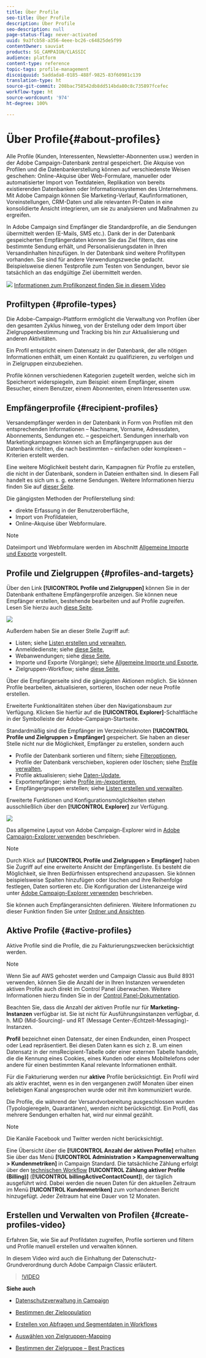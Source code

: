 ```yaml
---
title: Über Profile
seo-title: Über Profile
description: Über Profile
seo-description: null
page-status-flag: never-activated
uuid: 9a3fcb58-a356-4eee-bc26-c64825de5f99
contentOwner: sauviat
products: SG_CAMPAIGN/CLASSIC
audience: platform
content-type: reference
topic-tags: profile-management
discoiquuid: 5addada8-0185-488f-9825-83f60981c139
translation-type: ht
source-git-commit: 208bac758542db8dd514bda80c8c735897fcefec
workflow-type: ht
source-wordcount: '974'
ht-degree: 100%

---
```



# Über Profile{#about-profiles}

Alle Profile (Kunden, Interessenten, Newsletter-Abonnenten usw.) werden in der Adobe Campaign-Datenbank zentral gespeichert. Die Akquise von Profilen und die Datenbankerstellung können auf verschiedenste Weisen geschehen: Online-Akquise über Web-Formulare, manueller oder automatisierter Import von Textdateien, Replikation von bereits existierenden Datenbanken oder Informationssystemen des Unternehmens. Mit Adobe Campaign können Sie Marketing-Verlauf, Kaufinformationen, Voreinstellungen, CRM-Daten und alle relevanten PI-Daten in eine konsolidierte Ansicht integrieren, um sie zu analysieren und Maßnahmen zu ergreifen.

In Adobe Campaign sind Empfänger die Standardprofile, an die Sendungen übermittelt werden (E-Mails, SMS etc.). Dank der in der Datenbank gespeicherten Empfängerdaten können Sie das Ziel filtern, das eine bestimmte Sendung erhält, und Personalisierungsdaten in Ihren Versandinhalten hinzufügen. In der Datenbank sind weitere Profiltypen vorhanden. Sie sind für andere Verwendungszwecke gedacht. Beispielsweise dienen Testprofile zum Testen von Sendungen, bevor sie tatsächlich an das endgültige Ziel übermittelt werden.

![](assets/do-not-localize/how-to-video.png) [Informationen zum Profilkonzept finden Sie in diesem Video](#create-profiles-video)

## Profiltypen {#profile-types}

Die Adobe-Campaign-Plattform ermöglicht die Verwaltung von Profilen über den gesamten Zyklus hinweg, von der Erstellung oder dem Import über Zielgruppenbestimmung und Tracking bis hin zur Aktualisierung und anderen Aktivitäten.

Ein Profil entspricht einem Datensatz in der Datenbank, der alle nötigen Informationen enthält, um einen Kontakt zu qualifizieren, zu verfolgen und in Zielgruppen einzubeziehen.

Profile können verschiedenen Kategorien zugeteilt werden, welche sich im Speicherort widerspiegeln, zum Beispiel: einem Empfänger, einem Besucher, einem Benutzer, einem Abonnenten, einem Interessenten usw.

## Empfängerprofile {#recipient-profiles}

Versandempfänger werden in der Datenbank in Form von Profilen mit den entsprechenden Informationen – Nachname, Vorname, Adressdaten, Abonnements, Sendungen etc. – gespeichert. Sendungen innerhalb von Marketingkampagnen können sich an Empfängergruppen aus der Datenbank richten, die nach bestimmten – einfachen oder komplexen – Kriterien erstellt werden.

Eine weitere Möglichkeit besteht darin, Kampagnen für Profile zu erstellen, die nicht in der Datenbank, sondern in Dateien enthalten sind. In diesem Fall handelt es sich um s. g. externe Sendungen. Weitere Informationen hierzu finden Sie auf [dieser Seite](../../delivery/using/steps-defining-the-target-population.md#selecting-external-recipients).

Die gängigsten Methoden der Profilerstellung sind:

* direkte Erfassung in der Benutzeroberfläche,
* Import von Profildateien,
* Online-Akquise über Webformulare.

>[!NOTE]
>
>Dateiimport und Webformulare werden im Abschnitt [Allgemeine Importe und Exporte](../../platform/using/generic-imports-and-exports.md) vorgestellt.

## Profile und Zielgruppen {#profiles-and-targets}

Über den Link **[!UICONTROL Profile und Zielgruppen]** können Sie in der Datenbank enthaltene Empfängerprofile anzeigen. Sie können neue Empfänger erstellen, bestehende bearbeiten und auf Profile zugreifen. Lesen Sie hierzu auch [diese Seite](../../platform/using/editing-a-profile.md).

![](assets/d_ncs_user_interface_target_link.png)

Außerdem haben Sie an dieser Stelle Zugriff auf:

* Listen; siehe [Listen erstellen und verwalten](../../platform/using/creating-and-managing-lists.md),
* Anmeldedienste; siehe [diese Seite](../../delivery/using/managing-subscriptions.md),
* Webanwendungen; siehe [diese Seite](../../web/using/about-web-applications.md),
* Importe und Exporte (Vorgänge); siehe [Allgemeine Importe und Exporte](../../platform/using/generic-imports-and-exports.md),
* Zielgruppen-Workflow; siehe [diese Seite](../../workflow/using/building-a-workflow.md#implementation-steps-),

Über die Empfängerseite sind die gängigsten Aktionen möglich. Sie können Profile bearbeiten, aktualisieren, sortieren, löschen oder neue Profile erstellen.

Erweiterte Funktionalitäten stehen über den Navigationsbaum zur Verfügung. Klicken Sie hierfür auf die **[!UICONTROL Explorer]**-Schaltfläche in der Symbolleiste der Adobe-Campaign-Startseite.

Standardmäßig sind die Empfänger im Verzeichnisknoten **[!UICONTROL Profile und Zielgruppen > Empfänger]** gespeichert. Sie haben an dieser Stelle nicht nur die Möglichkeit, Empfänger zu erstellen, sondern auch

* Profile der Datenbank sortieren und filtern; siehe [Filteroptionen](../../platform/using/filtering-options.md),
* Profile der Datenbank verschieben, kopieren oder löschen; siehe [Profile verwalten](../../platform/using/managing-profiles.md),
* Profile aktualisieren; siehe [Daten-Update](../../platform/using/updating-data.md),
* Exportempfänger; siehe [Profile im-/exportieren](../../platform/using/exporting-and-importing-profiles.md),
* Empfängergruppen erstellen; siehe [Listen erstellen und verwalten](../../platform/using/creating-and-managing-lists.md).

Erweiterte Funktionen und Konfigurationsmöglichkeiten stehen ausschließlich über den **[!UICONTROL Explorer]** zur Verfügung.

![](assets/d_ncs_user_interface01.png)

Das allgemeine Layout von Adobe Campaign-Explorer wird in [Adobe Campaign-Explorer verwenden](../../platform/using/adobe-campaign-workspace.md#using-adobe-campaign-explorer) beschrieben.

>[!NOTE]
>
>Durch Klick auf **[!UICONTROL Profile und Zielgruppen > Empfänger]** haben Sie Zugriff auf eine erweiterte Ansicht der Empfängerliste. Es besteht die Möglichkeit, sie Ihren Bedürfnissen entsprechend anzupassen. Sie können beispielsweise Spalten hinzufügen oder löschen und ihre Reihenfolge festlegen, Daten sortieren etc. Die Konfiguration der Listenanzeige wird unter [Adobe Campaign-Explorer verwenden](../../platform/using/adobe-campaign-workspace.md#using-adobe-campaign-explorer) beschrieben.
>
>Sie können auch Empfängeransichten definieren. Weitere Informationen zu dieser Funktion finden Sie unter [Ordner und Ansichten](../../platform/using/access-management.md#folders-and-views).

## Aktive Profile {#active-profiles}

Aktive Profile sind die Profile, die zu Fakturierungszwecken berücksichtigt werden.

>[!NOTE]
>
>Wenn Sie auf AWS gehostet werden und Campaign Classic aus Build 8931 verwenden, können Sie die Anzahl der in Ihren Instanzen verwendeten aktiven Profile auch direkt im Control Panel überwachen. Weitere Informationen hierzu finden Sie in der [Control Panel-Dokumentation](https://docs.adobe.com/content/help/de-DE/control-panel/using/performance-monitoring/active-profiles-monitoring.html).
>
>Beachten Sie, dass die Anzahl der aktiven Profile nur für **Marketing-Instanzen** verfügbar ist. Sie ist nicht für Ausführungsinstanzen verfügbar, d. h. MID (Mid-Sourcing)- und RT (Message Center-/Echtzeit-Messaging)-Instanzen.

**Profil** bezeichnet einen Datensatz, der einen Endkunden, einen Prospect oder Lead repräsentiert. Bei diesen Daten kann es sich z. B. um einen Datensatz in der nmsRecipient-Tabelle oder einer externen Tabelle handeln, die die Kennung eines Cookies, eines Kunden oder eines Mobiltelefons oder andere für einen bestimmten Kanal relevante Informationen enthält.

Für die Fakturierung werden nur **aktive** Profile berücksichtigt. Ein Profil wird als aktiv erachtet, wenn es in den vergangenen zwölf Monaten über einen beliebigen Kanal angesprochen wurde oder mit ihm kommuniziert wurde.

Die Profile, die während der Versandvorbereitung ausgeschlossen wurden (Typologieregeln, Quarantänen), werden nicht berücksichtigt. Ein Profil, das mehrere Sendungen erhalten hat, wird nur einmal gezählt.

>[!NOTE]
>
>Die Kanäle Facebook und Twitter werden nicht berücksichtigt.

Eine Übersicht über die **[!UICONTROL Anzahl der aktiven Profile]** erhalten Sie über das Menü **[!UICONTROL Administration > Kampagnenverwaltung > Kundenmetriken]** in Campaign Standard. Die tatsächliche Zählung erfolgt über den [technischen Workflow](../../workflow/using/deliveries.md) **[!UICONTROL Zählung aktiver Profile (Billing)]** (**[!UICONTROL billingActiveContactCount]**), der täglich ausgeführt wird. Dabei werden die neuen Daten für den aktuellen Zeitraum im Menü **[!UICONTROL Kundenmetriken]** zum vorhandenen Bericht hinzugefügt. Jeder Zeitraum hat eine Dauer von 12 Monaten.

## Erstellen und Verwalten von Profilen {#create-profiles-video}

Erfahren Sie, wie Sie auf Profildaten zugreifen, Profile sortieren und filtern und Profile manuell erstellen und verwalten können.

In diesem Video wird auch die Einhaltung der Datenschutz-Grundverordnung durch Adobe Campaign Classic erläutert.

>[!VIDEO](https://video.tv.adobe.com/v/35611?quality=12&captions=ger)

**Siehe auch**

* [Datenschutzverwaltung in Campaign](https://helpx.adobe.com/de/campaign/kb/acc-privacy.html)

* [Bestimmen der Zielpopulation](../../delivery/using/define-the-right-audience.md)

* [Erstellen von Abfragen und Segmentdaten in Workflows](../../workflow/using/targeting-data.md)

* [Auswählen von Zielgruppen-Mapping](../../delivery/using/selecting-a-target-mapping.md)

* [Bestimmen der Zielgruppe – Best Practices](../../delivery/using/define-the-right-audience.md)
